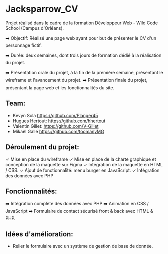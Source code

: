 # Jacksparrow_CV

Projet réalisé dans le cadre de la formation Développeur Web - Wild Code School (Campus d'Orléans).

➡️ Objectif: Réalisé une page web ayant pour but de présenter le CV d'un personnage fictif.

➡️ Durée: deux semaines, dont trois jours de formation dédié à la réalisation du projet. 

➡️ Présentation orale du projet, à la fin de la première semaine, présentant le wireframe et l'avancement du projet. 
➡️ Présentation finale du projet, présentant la page web et les fonctionnalités du site. 



## Team:

- Kevyn Sola
https://github.com/Planger45
- Hugues Hertout:
https://github.com/hhertout
- Valentin Gillet:
https://github.com/V-Gillet
- Mikaël Gallé
https://github.com/toomanyMG

## Déroulement du projet: 

✓ Mise en place du wireframe
✓ Mise en place de la charte graphique et conception de la maquette sur Figma
✓ Intégration de la maquette en HTML / CSS.
✓ Ajout de fonctionnalité: menu burger en JavaScript. 
✓ Intégration des données avec PHP

## Fonctionnalités: 

➡️ Intégration complète des données avec PHP
➡️ Animation en CSS / JavaScript
➡️ Formulaire de contact sécurisé front & back avec HTML & PHP. 

## Idées d'amélioration:
- Relier le formulaire avec un système de gestion de base de donnée. 
